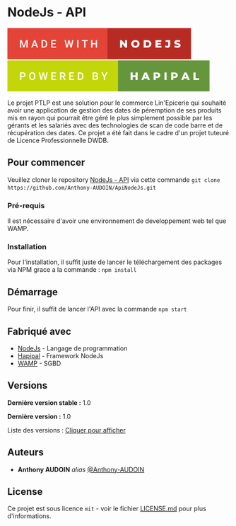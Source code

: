 # NodeJs - API 

![forthebadge](READMEDATA/made-with-nodejs.svg) ![forthebadge](READMEDATA/powered-by-hapipal.svg)

Le projet PTLP est une solution pour le commerce Lin'Epicerie qui souhaité avoir une application de gestion des dates de péremption de ses produits mis en rayon qui pourrait être géré le plus simplement possible par les gérants et les salariés avec des technologies de scan de code barre et de récupération des dates. Ce projet a été fait dans le cadre d'un projet tuteuré de Licence Professionnelle DWDB.

## Pour commencer

Veuillez cloner le repository [NodeJs - API](https://github.com/Anthony-AUDOIN/ApiNodeJs) via cette commande ```git clone https://github.com/Anthony-AUDOIN/ApiNodeJs.git```

### Pré-requis

Il est nécessaire d'avoir une environnement de developpement web tel que WAMP.

### Installation

Pour l'installation, il suffit juste de lancer le téléchargement des packages via NPM grace a la commande : 
```npm install```

## Démarrage

Pour finir, il suffit de lancer l'API avec la commande  ```npm start``` 

## Fabriqué avec

* [NodeJs](https://nodejs.org/) - Langage de programmation
* [Hapipal](https://hapipal.com/) - Framework NodeJs 
* [WAMP](https://www.wampserver.com/) - SGBD

## Versions
**Dernière version stable :** 1.0

**Dernière version :** 1.0

Liste des versions : [Cliquer pour afficher](https://github.com/Anthony-AUDOIN/PTLP/tags)

## Auteurs
* **Anthony AUDOIN** _alias_ [@Anthony-AUDOIN](https://github.com/Anthony-AUDOIN)

## License

Ce projet est sous licence ``mit`` - voir le fichier [LICENSE.md](LICENSE) pour plus d'informations.

